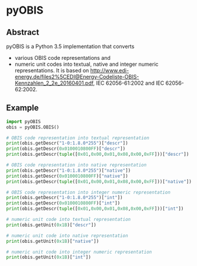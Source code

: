 # pyOBIS

## Abstract

pyOBIS is a Python 3.5 implementation that converts
* various OBIS code representations and
* numeric unit codes
into textual, native and integer numeric representations.
It is based on http://www.edi-energy.de/files2%5CEDI@Energy-Codeliste-OBIS-Kennzahlen_2_2e_20160401.pdf,
IEC 62056-61:2002 and IEC 62056-62:2002.

## Example

```python
import pyOBIS
obis = pyOBIS.OBIS()

# OBIS code representation into textual representation
print(obis.getDescr("1-0:1.8.0*255")["descr"])
print(obis.getDescr(0x0100010800FF)["descr"])
print(obis.getDescr(tuple([0x01,0x00,0x01,0x08,0x00,0xFF]))["descr"])

# OBIS code representation into native representation
print(obis.getDescr("1-0:1.8.0*255")["native"])
print(obis.getDescr(0x0100010800FF)["native"])
print(obis.getDescr(tuple([0x01,0x00,0x01,0x08,0x00,0xFF]))["native"])

# OBIS code representation into integer numeric representation
print(obis.getDescr("1-0:1.8.0*255")["int"])
print(obis.getDescr(0x0100010800FF)["int"])
print(obis.getDescr(tuple([0x01,0x00,0x01,0x08,0x00,0xFF]))["int"])

# numeric unit code into textual representation
print(obis.getUnit(0x1B)["descr"])

# numeric unit code into native representation
print(obis.getUnit(0x1B)["native"])

# numeric unit code into integer numeric representation
print(obis.getUnit(0x1B)["int"])
```
